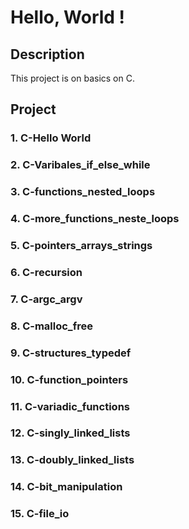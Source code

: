 # Hello, World !

## Description
This project is on basics on C.

## Project

### 1. C-Hello World
### 2. C-Varibales_if_else_while
### 3. C-functions_nested_loops
### 4. C-more_functions_neste_loops
### 5. C-pointers_arrays_strings
### 6. C-recursion
### 7. C-argc_argv
### 8. C-malloc_free
### 9. C-structures_typedef
### 10. C-function_pointers
### 11. C-variadic_functions
### 12. C-singly_linked_lists
### 13. C-doubly_linked_lists
### 14. C-bit_manipulation
### 15. C-file_io

